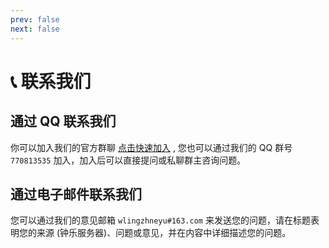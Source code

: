 ```yaml
---
prev: false
next: false
---
```

# 📞 联系我们

## 通过 QQ 联系我们

你可以加入我们的官方群聊 [点击快速加入](http://qm.qq.com/cgi-bin/qm/qr?\_wv=1027\&k=QLrR-96sjjag6kW4s4aEiaCgSISS82rQ\&authKey=dT4xz1yY6M0JZSwPr5M1KylWGRQtKsrebJR4k5KY17ydwj7WgsH5KKKArRDzunLU\&noverify=0\&group\_code=770813535) , 您也可以通过我们的 QQ 群号 `770813535` 加入，加入后可以直接提问或私聊群主咨询问题。

## 通过电子邮件联系我们

您可以通过我们的意见邮箱 `wlingzhneyu#163.com` 来发送您的问题，请在标题表明您的来源 (钟乐服务器)、问题或意见，并在内容中详细描述您的问题。